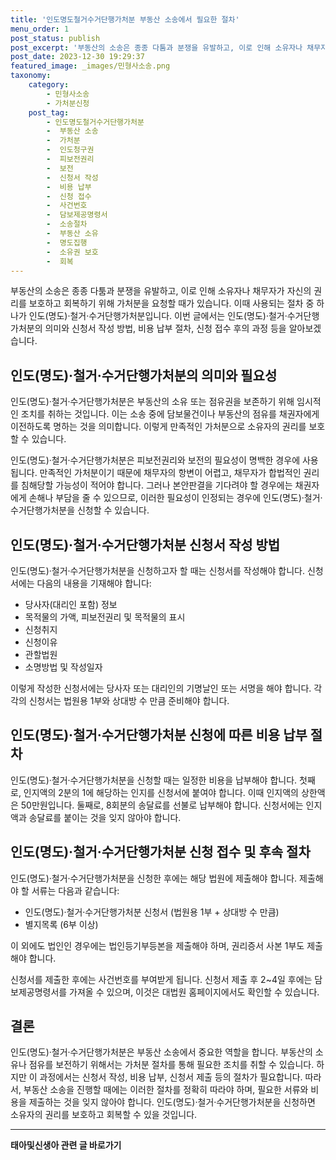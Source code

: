```yaml
---
title: '인도명도철거수거단행가처분 부동산 소송에서 필요한 절차'
menu_order: 1
post_status: publish
post_excerpt: '부동산의 소송은 종종 다툼과 분쟁을 유발하고, 이로 인해 소유자나 채무자가 자신의 권리를 보호하고 회복하기 위해 가처분을 요청할 때가 있습니다. 이때 사용되는 절차 중 하나가 인도 명도  철거 수거단행가처분입니다. 이번 글에서는 인도 명도  철거 수거단행가처분의 의미와 신청서 작성 방법, 비용 납부 절차, 신청 접수 후의 과정 등을 알아보겠습니다.'
post_date: 2023-12-30 19:29:37
featured_image: _images/민형사소송.png
taxonomy:
    category:
        - 민형사소송
        - 가처분신청
    post_tag:
        - 인도명도철거수거단행가처분
        -  부동산 소송
        -  가처분
        -  인도청구권
        -  피보전권리
        -  보전
        -  신청서 작성
        -  비용 납부
        -  신청 접수
        -  사건번호
        -  담보제공명령서
        -  소송절차
        -  부동산 소유
        -  명도집행
        -  소유권 보호
        -  회복
---
```



부동산의 소송은 종종 다툼과 분쟁을 유발하고, 이로 인해 소유자나 채무자가 자신의 권리를 보호하고 회복하기 위해 가처분을 요청할 때가 있습니다. 이때 사용되는 절차 중 하나가 인도(명도)·철거·수거단행가처분입니다. 이번 글에서는 인도(명도)·철거·수거단행가처분의 의미와 신청서 작성 방법, 비용 납부 절차, 신청 접수 후의 과정 등을 알아보겠습니다.

## 인도(명도)·철거·수거단행가처분의 의미와 필요성

인도(명도)·철거·수거단행가처분은 부동산의 소유 또는 점유권을 보존하기 위해 임시적인 조치를 취하는 것입니다. 이는 소송 중에 담보물건이나 부동산의 점유를 채권자에게 이전하도록 명하는 것을 의미합니다. 이렇게 만족적인 가처분으로 소유자의 권리를 보호할 수 있습니다.

인도(명도)·철거·수거단행가처분은 피보전권리와 보전의 필요성이 명백한 경우에 사용됩니다. 만족적인 가처분이기 때문에 채무자의 항변이 어렵고, 채무자가 합법적인 권리를 침해당할 가능성이 적어야 합니다. 그러나 본안판결을 기다려야 할 경우에는 채권자에게 손해나 부담을 줄 수 있으므로, 이러한 필요성이 인정되는 경우에 인도(명도)·철거·수거단행가처분을 신청할 수 있습니다.

## 인도(명도)·철거·수거단행가처분 신청서 작성 방법

인도(명도)·철거·수거단행가처분을 신청하고자 할 때는 신청서를 작성해야 합니다. 신청서에는 다음의 내용을 기재해야 합니다:
- 당사자(대리인 포함) 정보
- 목적물의 가액, 피보전권리 및 목적물의 표시
- 신청취지
- 신청이유
- 관할법원
- 소명방법 및 작성일자

이렇게 작성한 신청서에는 당사자 또는 대리인의 기명날인 또는 서명을 해야 합니다. 각각의 신청서는 법원용 1부와 상대방 수 만큼 준비해야 합니다.

## 인도(명도)·철거·수거단행가처분 신청에 따른 비용 납부 절차

인도(명도)·철거·수거단행가처분을 신청할 때는 일정한 비용을 납부해야 합니다. 첫째로, 인지액의 2분의 1에 해당하는 인지를 신청서에 붙여야 합니다. 이때 인지액의 상한액은 50만원입니다. 둘째로, 8회분의 송달료를 선불로 납부해야 합니다. 신청서에는 인지액과 송달료를 붙이는 것을 잊지 않아야 합니다.

## 인도(명도)·철거·수거단행가처분 신청 접수 및 후속 절차

인도(명도)·철거·수거단행가처분을 신청한 후에는 해당 법원에 제출해야 합니다. 제출해야 할 서류는 다음과 같습니다:
- 인도(명도)·철거·수거단행가처분 신청서 (법원용 1부 + 상대방 수 만큼)
- 별지목록 (6부 이상)

이 외에도 법인인 경우에는 법인등기부등본을 제출해야 하며, 권리증서 사본 1부도 제출해야 합니다.

신청서를 제출한 후에는 사건번호를 부여받게 됩니다. 신청서 제출 후 2~4일 후에는 담보제공명령서를 가져올 수 있으며, 이것은 대법원 홈페이지에서도 확인할 수 있습니다.

## 결론

인도(명도)·철거·수거단행가처분은 부동산 소송에서 중요한 역할을 합니다. 부동산의 소유나 점유를 보전하기 위해서는 가처분 절차를 통해 필요한 조치를 취할 수 있습니다. 하지만 이 과정에서는 신청서 작성, 비용 납부, 신청서 제출 등의 절차가 필요합니다. 따라서, 부동산 소송을 진행할 때에는 이러한 절차를 정확히 따라야 하며, 필요한 서류와 비용을 제출하는 것을 잊지 않아야 합니다. 인도(명도)·철거·수거단행가처분을 신청하면 소유자의 권리를 보호하고 회복할 수 있을 것입니다.
<!-- wp:separator -->
<hr class="wp-block-separator has-alpha-channel-opacity"/>
<!-- /wp:separator -->

<!-- wp:group {"backgroundColor":"base","layout":{"type":"constrained"}} -->
<div class="wp-block-group has-base-background-color has-background"><!-- wp:paragraph {"align":"center","fontSize":"medium"} -->
<p class="has-text-align-center has-large-font-size"><strong>태아및신생아 관련 글 바로가기</strong></p>
<!-- /wp:paragraph -->


<!-- wp:latest-posts
{"categories":[{"id":1496,"count":19,"description":"","link":"https://uknowlaw.com/category/%ed%83%9c%ec%95%84%eb%b0%8f%ec%8b%a0%ec%83%9d%ec%95%84/","name":"태아및신생아","slug":"태아및신생아","taxonomy":"category","parent":0,"meta":[],"_links":{"self":[{"href":"https://uknowlaw.com/wp-json/wp/v2/categories/1496"}],"collection":[{"href":"https://uknowlaw.com/wp-json/wp/v2/categories"}],"about":[{"href":"https://uknowlaw.com/wp-json/wp/v2/taxonomies/category"}],"wp:post_type":[{"href":"https://uknowlaw.com/wp-json/wp/v2/posts?categories=1496"}],"curies":[{"name":"wp","href":"https://api.w.org/{rel}","templated":true}]}}],"postsToShow":100,"excerptLength":28,"postLayout":"grid","columns":2,"featuredImageAlign":"left","featuredImageSizeSlug":"large","fontSize":"small"} /--></div>
<!-- /wp:group -->